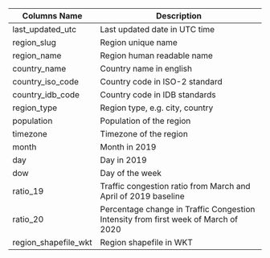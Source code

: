 | Columns Name         | Description                                                        |
|----------------------|--------------------------------------------------------------------|
| last_updated_utc     | Last updated date in UTC time                                      |
| region_slug          | Region unique name                                                 |
| region_name          | Region human readable name                                         |
| country_name         | Country name in english                                            |
| country_iso_code     | Country code in ISO-2 standard                                     |
| country_idb_code     | Country code in IDB standards                                      |
| region_type          | Region type, e.g. city, country                                    |
| population           | Population of the region                                           |
| timezone             | Timezone of the region                                             |
| month                | Month in 2019                                                      |
| day                  | Day in 2019                                                        |
| dow                  | Day of the week                                                    |
| ratio_19             | Traffic congestion ratio from March and April of 2019 baseline     |
| ratio_20             | Percentage change in Traffic Congestion Intensity from first week of March of 2020 |
| region_shapefile_wkt | Region shapefile in WKT                                            |
